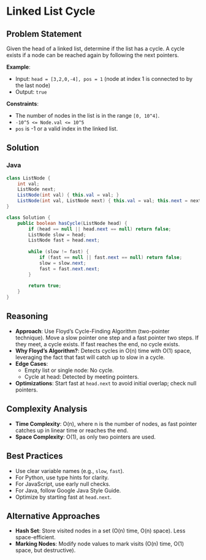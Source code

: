 # Linked List Cycle

## Problem Statement
Given the head of a linked list, determine if the list has a cycle. A cycle exists if a node can be reached again by following the next pointers.

**Example**:
- Input: `head = [3,2,0,-4], pos = 1` (node at index 1 is connected to by the last node)
- Output: `true`

**Constraints**:
- The number of nodes in the list is in the range `[0, 10^4]`.
- `-10^5 <= Node.val <= 10^5`
- `pos` is -1 or a valid index in the linked list.

## Solution

### Java
```java
class ListNode {
    int val;
    ListNode next;
    ListNode(int val) { this.val = val; }
    ListNode(int val, ListNode next) { this.val = val; this.next = next; }
}

class Solution {
    public boolean hasCycle(ListNode head) {
        if (head == null || head.next == null) return false;
        ListNode slow = head;
        ListNode fast = head.next;
        
        while (slow != fast) {
            if (fast == null || fast.next == null) return false;
            slow = slow.next;
            fast = fast.next.next;
        }
        
        return true;
    }
}
```

## Reasoning
- **Approach**: Use Floyd’s Cycle-Finding Algorithm (two-pointer technique). Move a slow pointer one step and a fast pointer two steps. If they meet, a cycle exists. If fast reaches the end, no cycle exists.
- **Why Floyd’s Algorithm?**: Detects cycles in O(n) time with O(1) space, leveraging the fact that fast will catch up to slow in a cycle.
- **Edge Cases**:
  - Empty list or single node: No cycle.
  - Cycle at head: Detected by meeting pointers.
- **Optimizations**: Start fast at `head.next` to avoid initial overlap; check null pointers.

## Complexity Analysis
- **Time Complexity**: O(n), where n is the number of nodes, as fast pointer catches up in linear time or reaches the end.
- **Space Complexity**: O(1), as only two pointers are used.

## Best Practices
- Use clear variable names (e.g., `slow`, `fast`).
- For Python, use type hints for clarity.
- For JavaScript, use early null checks.
- For Java, follow Google Java Style Guide.
- Optimize by starting fast at `head.next`.

## Alternative Approaches
- **Hash Set**: Store visited nodes in a set (O(n) time, O(n) space). Less space-efficient.
- **Marking Nodes**: Modify node values to mark visits (O(n) time, O(1) space, but destructive).